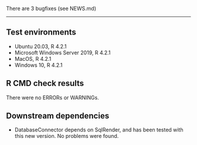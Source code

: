 There are 3 bugfixes (see NEWS.md)

---

## Test environments
* Ubuntu 20.03, R 4.2.1
* Microsoft Windows Server 2019, R 4.2.1
* MacOS, R 4.2.1
* Windows 10, R 4.2.1

## R CMD check results

There were no ERRORs or WARNINGs. 

## Downstream dependencies

- DatabaseConnector depends on SqlRender, and has been tested with this new version. No problems were found.
